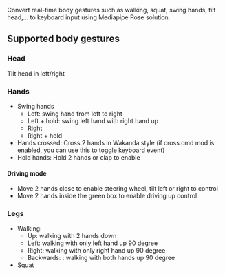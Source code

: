 Convert real-time body gestures such as walking, squat, swing hands, tilt head,... to keyboard input using Mediapipe Pose solution.

## Supported body gestures

### Head

Tilt head in left/right

### Hands

- Swing hands
  - Left: swing hand from left to right
  - Left + hold: swing left hand with right hand up
  - Right
  - Right + hold
- Hands crossed: Cross 2 hands in Wakanda style (if cross cmd mod is enabled, you can use this to toggle keyboard event)
- Hold hands: Hold 2 hands or clap to enable

#### Driving mode

- Move 2 hands close to enable steering wheel, tilt left or right to control
- Move 2 hands inside the green box to enable driving up control

### Legs

- Walking:
  - Up: walking with 2 hands down
  - Left: walking with only left hand up 90 degree
  - Right: walking with only right hand up 90 degree
  - Backwards: : walking with both hands up 90 degree
- Squat

